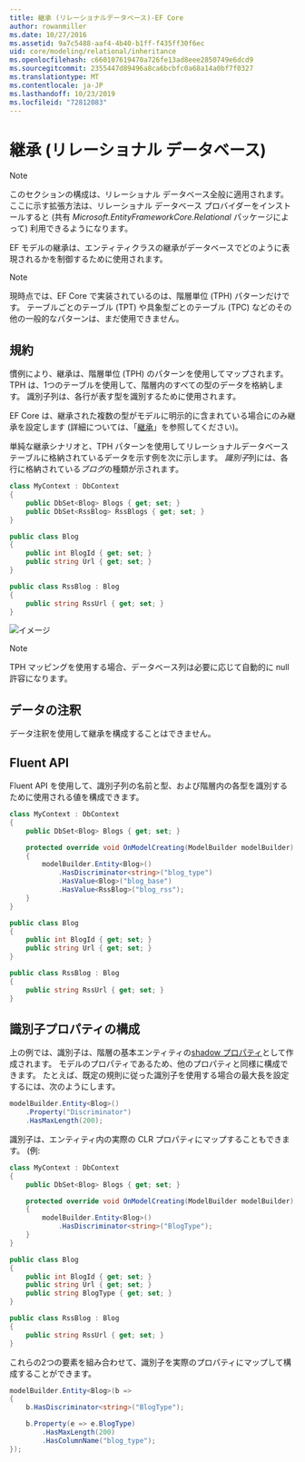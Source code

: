 ```yaml
---
title: 継承 (リレーショナルデータベース)-EF Core
author: rowanmiller
ms.date: 10/27/2016
ms.assetid: 9a7c5488-aaf4-4b40-b1ff-f435ff30f6ec
uid: core/modeling/relational/inheritance
ms.openlocfilehash: c660107619470a726fe13ad8eee2850749e6dcd9
ms.sourcegitcommit: 2355447d89496a8ca6bcbfc0a68a14a0bf7f0327
ms.translationtype: MT
ms.contentlocale: ja-JP
ms.lasthandoff: 10/23/2019
ms.locfileid: "72812083"
---
```

# <a name="inheritance-relational-database"></a>継承 (リレーショナル データベース)

> [!NOTE]  
> このセクションの構成は、リレーショナル データベース全般に適用されます。 ここに示す拡張方法は、リレーショナル データベース プロバイダーをインストールすると (共有 *Microsoft.EntityFrameworkCore.Relational* パッケージによって) 利用できるようになります。

EF モデルの継承は、エンティティクラスの継承がデータベースでどのように表現されるかを制御するために使用されます。

> [!NOTE]  
> 現時点では、EF Core で実装されているのは、階層単位 (TPH) パターンだけです。 テーブルごとのテーブル (TPT) や具象型ごとのテーブル (TPC) などのその他の一般的なパターンは、まだ使用できません。

## <a name="conventions"></a>規約

慣例により、継承は、階層単位 (TPH) のパターンを使用してマップされます。 TPH は、1つのテーブルを使用して、階層内のすべての型のデータを格納します。 識別子列は、各行が表す型を識別するために使用されます。

EF Core は、継承された複数の型がモデルに明示的に含まれている場合にのみ継承を設定します (詳細については、「[継承](../inheritance.md)」を参照してください)。

単純な継承シナリオと、TPH パターンを使用してリレーショナルデータベーステーブルに格納されているデータを示す例を次に示します。 *識別子*列には、各行に格納されている*ブログ*の種類が示されます。

<!-- [!code-csharp[Main](samples/core/relational/Modeling/Conventions/InheritanceDbSets.cs)] -->
``` csharp
class MyContext : DbContext
{
    public DbSet<Blog> Blogs { get; set; }
    public DbSet<RssBlog> RssBlogs { get; set; }
}

public class Blog
{
    public int BlogId { get; set; }
    public string Url { get; set; }
}

public class RssBlog : Blog
{
    public string RssUrl { get; set; }
}
```

![イメージ](_static/inheritance-tph-data.png)

>[!NOTE]
> TPH マッピングを使用する場合、データベース列は必要に応じて自動的に null 許容になります。

## <a name="data-annotations"></a>データの注釈

データ注釈を使用して継承を構成することはできません。

## <a name="fluent-api"></a>Fluent API

Fluent API を使用して、識別子列の名前と型、および階層内の各型を識別するために使用される値を構成できます。

<!-- [!code-csharp[Main](samples/core/relational/Modeling/FluentAPI/InheritanceTPHDiscriminator.cs?highlight=7,8,9,10)] -->
``` csharp
class MyContext : DbContext
{
    public DbSet<Blog> Blogs { get; set; }

    protected override void OnModelCreating(ModelBuilder modelBuilder)
    {
        modelBuilder.Entity<Blog>()
            .HasDiscriminator<string>("blog_type")
            .HasValue<Blog>("blog_base")
            .HasValue<RssBlog>("blog_rss");
    }
}

public class Blog
{
    public int BlogId { get; set; }
    public string Url { get; set; }
}

public class RssBlog : Blog
{
    public string RssUrl { get; set; }
}
```

## <a name="configuring-the-discriminator-property"></a>識別子プロパティの構成

上の例では、識別子は、階層の基本エンティティの[shadow プロパティ](xref:core/modeling/shadow-properties)として作成されます。 モデルのプロパティであるため、他のプロパティと同様に構成できます。 たとえば、既定の規則に従った識別子を使用する場合の最大長を設定するには、次のようにします。

```C#
modelBuilder.Entity<Blog>()
    .Property("Discriminator")
    .HasMaxLength(200);
```

識別子は、エンティティ内の実際の CLR プロパティにマップすることもできます。 (例:

```C#
class MyContext : DbContext
{
    public DbSet<Blog> Blogs { get; set; }

    protected override void OnModelCreating(ModelBuilder modelBuilder)
    {
        modelBuilder.Entity<Blog>()
            .HasDiscriminator<string>("BlogType");
    }
}

public class Blog
{
    public int BlogId { get; set; }
    public string Url { get; set; }
    public string BlogType { get; set; }
}

public class RssBlog : Blog
{
    public string RssUrl { get; set; }
}
```

これらの2つの要素を組み合わせて、識別子を実際のプロパティにマップして構成することができます。

```C#
modelBuilder.Entity<Blog>(b =>
{
    b.HasDiscriminator<string>("BlogType");

    b.Property(e => e.BlogType)
        .HasMaxLength(200)
        .HasColumnName("blog_type");
});
```
